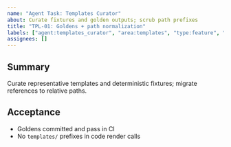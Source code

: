 ```yaml
---
name: "Agent Task: Templates Curator"
about: Curate fixtures and golden outputs; scrub path prefixes
title: "TPL-01: Goldens + path normalization"
labels: ["agent:templates_curator", "area:templates", "type:feature", "priority:p1", "size:S"]
assignees: []
---
```


## Summary
Curate representative templates and deterministic fixtures; migrate references to relative paths.

## Acceptance
- Goldens committed and pass in CI
- No `templates/` prefixes in code render calls

